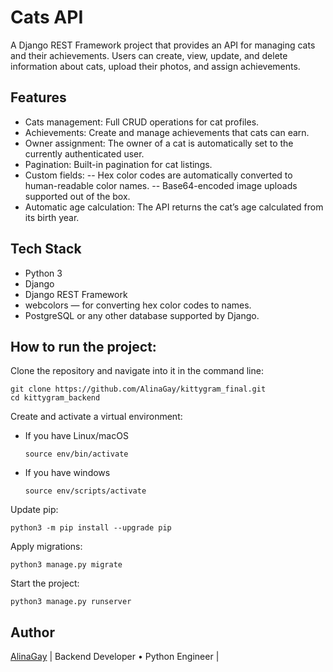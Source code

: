 #  Cats API

A Django REST Framework project that provides an API for managing cats and their achievements.
Users can create, view, update, and delete information about cats, upload their photos, and assign achievements.

## Features

- Cats management: Full CRUD operations for cat profiles.
- Achievements: Create and manage achievements that cats can earn.
- Owner assignment: The owner of a cat is automatically set to the currently authenticated user.
- Pagination: Built-in pagination for cat listings.
- Custom fields:
-- Hex color codes are automatically converted to human-readable color names.
-- Base64-encoded image uploads supported out of the box.
- Automatic age calculation: The API returns the cat’s age calculated from its birth year.

## Tech Stack

- Python 3
- Django
- Django REST Framework
- webcolors — for converting hex color codes to names.
- PostgreSQL or any other database supported by Django.

## How to run the project:

Clone the repository and navigate into it in the command line:
```
git clone https://github.com/AlinaGay/kittygram_final.git
cd kittygram_backend
```
Create and activate a virtual environment:
* If you have Linux/macOS
    ```
    source env/bin/activate
    ```
* If you have windows
    ```
    source env/scripts/activate
    ```
Update pip:
```
python3 -m pip install --upgrade pip
```
Apply migrations:
```
python3 manage.py migrate
```
Start the project:
```
python3 manage.py runserver
```
## Author

[AlinaGay](https://github.com/AlinaGay)
| Backend Developer • Python Engineer |
